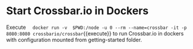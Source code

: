 
# Start Crossbar.io in Dockers 

Execute `  docker run -v  $PWD:/node -u 0 --rm --name=crossbar -it -p 8080:8080 crossbario/crossbar`{{execute}} to run Crossbar.io in dockers with configuration mounted from getting-started folder.


